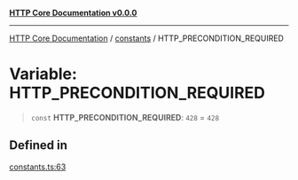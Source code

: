 [**HTTP Core Documentation v0.0.0**](../../README.md)

***

[HTTP Core Documentation](../../modules.md) / [constants](../README.md) / HTTP\_PRECONDITION\_REQUIRED

# Variable: HTTP\_PRECONDITION\_REQUIRED

> `const` **HTTP\_PRECONDITION\_REQUIRED**: `428` = `428`

## Defined in

[constants.ts:63](https://github.com/stonemjs/http-core/blob/89981cacc9858cf786fba9df03b328b6b56a5b75/src/constants.ts#L63)
